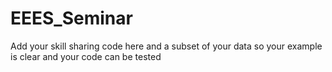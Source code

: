 # EEES_Seminar
Add your skill sharing code here and a subset of your data so your example is clear and your code can be tested

